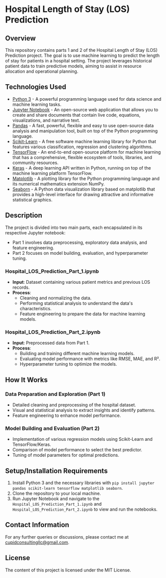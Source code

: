 # Hospital Length of Stay (LOS) Prediction

## Overview
This repository contains parts 1 and 2 of the Hospital Length of Stay (LOS) Prediction project. The goal is to use machine learning to predict the length of stay for patients in a hospital setting. The project leverages historical patient data to train predictive models, aiming to assist in resource allocation and operational planning.

## Technologies Used
- [Python 3](https://www.python.org/doc/) - A powerful programming language used for data science and machine learning tasks.
- [Jupyter Notebook](https://jupyter-notebook.readthedocs.io/en/stable/) - An open-source web application that allows you to create and share documents that contain live code, equations, visualizations, and narrative text.
- [Pandas](https://pandas.pydata.org/docs/) - A fast, powerful, flexible and easy to use open-source data analysis and manipulation tool, built on top of the Python programming language.
- [Scikit-Learn](https://scikit-learn.org/stable/user_guide.html) - A free software machine learning library for Python that features various classification, regression and clustering algorithms.
- [TensorFlow](https://www.tensorflow.org/learn) - An end-to-end open-source platform for machine learning that has a comprehensive, flexible ecosystem of tools, libraries, and community resources.
- [Keras](https://keras.io/) - A deep learning API written in Python, running on top of the machine learning platform TensorFlow.
- [Matplotlib](https://matplotlib.org/stable/contents.html) - A plotting library for the Python programming language and its numerical mathematics extension NumPy.
- [Seaborn](https://seaborn.pydata.org/) - A Python data visualization library based on matplotlib that provides a high-level interface for drawing attractive and informative statistical graphics.


## Description
The project is divided into two main parts, each encapsulated in its respective Jupyter notebook:

- Part 1 involves data preprocessing, exploratory data analysis, and feature engineering.
- Part 2 focuses on model building, evaluation, and hyperparameter tuning.

### Hospital_LOS_Prediction_Part_1.ipynb
- **Input**: Dataset containing various patient metrics and previous LOS records.
- **Process**: 
  - Cleaning and normalizing the data.
  - Performing statistical analysis to understand the data's characteristics.
  - Feature engineering to prepare the data for machine learning models.

### Hospital_LOS_Prediction_Part_2.ipynb
- **Input**: Preprocessed data from Part 1.
- **Process**: 
  - Building and training different machine learning models.
  - Evaluating model performance with metrics like RMSE, MAE, and R².
  - Hyperparameter tuning to optimize the models.

## How It Works

### Data Preparation and Exploration (Part 1)
- Detailed cleaning and preprocessing of the hospital dataset.
- Visual and statistical analysis to extract insights and identify patterns.
- Feature engineering to enhance model performance.

### Model Building and Evaluation (Part 2)
- Implementation of various regression models using Scikit-Learn and TensorFlow/Keras.
- Comparison of model performance to select the best predictor.
- Tuning of model parameters for optimal predictions.

## Setup/Installation Requirements
1. Install Python 3 and the necessary libraries with `pip install jupyter pandas scikit-learn tensorflow matplotlib seaborn`.
2. Clone the repository to your local machine.
3. Run Jupyter Notebook and navigate to the `Hospital_LOS_Prediction_Part_1.ipynb` and `Hospital_LOS_Prediction_Part_2.ipynb` to view and run the notebooks.

## Contact Information
For any further queries or discussions, please contact me at cupidconsultingllc@gmail.com.

## License
The content of this project is licensed under the MIT License.
